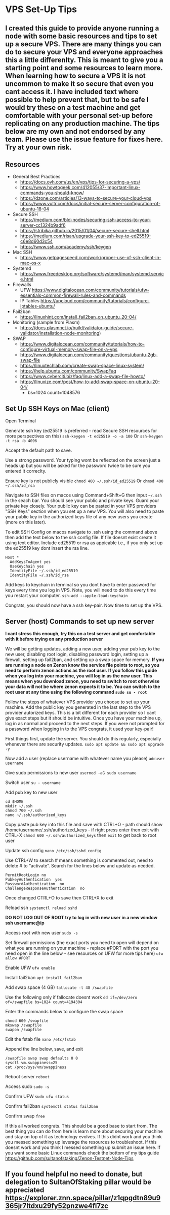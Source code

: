 # VPS Set-Up Tips

## I created this guide to provide anyone running a node with some basic resources and tips to set up a secure VPS. There are many things you can do to secure your VPS and everyone approaches this a little differenlty. This is meant to give you a starting point and some resources to learn more. When learning how to secure a VPS it is not uncommon to make it so secure that even you cant access it. I have included text where possible to help prevent that, but to be safe I would try these on a test machine and get comfortable with your personal set-up before replicating on any production machine. The tips below are my own and not endorsed by any team.  Please use the issue feature for fixes here. **Try at your own risk.**

## Resources
* General Best Practices 
    * https://docs.ovh.com/us/en/vps/tips-for-securing-a-vps/ 
    * https://www.howtogeek.com/412055/37-important-linux-commands-you-should-know/
    * https://dzone.com/articles/13-ways-to-secure-your-cloud-vps 
    * https://www.vultr.com/docs/initial-secure-server-configuration-of-ubuntu-18-04
* Secure SSH
    * https://medium.com/bld-nodes/securing-ssh-access-to-your-server-cc1324b9adf6 
    * https://stribika.github.io/2015/01/04/secure-secure-shell.html
    * https://medium.com/risan/upgrade-your-ssh-key-to-ed25519-c6e8d60d3c54 
    * https://www.ssh.com/academy/ssh/keygen 
* Mac SSH 
    * https://www.getpagespeed.com/work/proper-use-of-ssh-client-in-mac-os-x 
* Systemd
    * https://www.freedesktop.org/software/systemd/man/systemd.service.html 
* Firewalls 
    * UFW https://www.digitalocean.com/community/tutorials/ufw-essentials-common-firewall-rules-and-commands 
    * IP Tables https://upcloud.com/community/tutorials/configure-iptables-ubuntu/ 
* Fail2ban 
    * https://linuxhint.com/install_fail2ban_on_ubuntu_20-04/  
* Monitoring (sample from Plasm) 
    * https://docs.plasmnet.io/build/validator-guide/secure-validator/installation-node-monitoring)
* SWAP
    * https://www.digitalocean.com/community/tutorials/how-to-configure-virtual-memory-swap-file-on-a-vps
    * https://www.digitalocean.com/community/questions/ubuntu-2gb-swap-file 
    * https://linuxtechlab.com/create-swap-space-linux-system/
    * https://help.ubuntu.com/community/SwapFaq
    * https://www.cyberciti.biz/faq/linux-add-a-swap-file-howto/
    * https://linuxize.com/post/how-to-add-swap-space-on-ubuntu-20-04/
        * bs=1024 count=1048576

## Set Up SSH Keys on Mac (client)
Open Terminal

Generate ssh key (ed25519 is preferred - read Secure SSH resources for more perspectives on this)
`ssh-keygen -t ed25519 -o -a 100`
Or
`ssh-keygen -t rsa -b 4096`

Accept the default path to save.

Use a strong password. Your typing wont be reflected on the screen just a heads up but you will be asked for the password twice to be sure you entered it correclty.

Ensure key is not publicly visible
`chmod 400 ~/.ssh/id_ed25519`
Or 
`chmod 400 ~/.ssh/id_rsa`

Navigate to SSH files on macos using Command+Shift+G then input `~/.ssh` in the seach bar. You should see your public and private keys. Guard your private key closely. Your public key can be pasted in your VPS providers "SSH Keys" section when you set up a new VPS. You will also need to paste your public key in the authorized keys file of any new users you create (more on this later).

To edit SSH Config on macos navigate to .ssh using the command above then add the text below to the ssh config file. If file doesnt exist create it using text editor. Include ed25519 or rsa as appicable i.e., if you only set up the ed25519 key dont insert the rsa line.
```
Host *
  AddKeysToAgent yes
  UseKeychain yes
  IdentityFile ~/.ssh/id_ed25519
  IdentityFile ~/.ssh/id_rsa
```

Add keys to keychain in terminal so you dont have to enter password for keys every time you log in VPS. Note, you will need to do this every time you restart your computer.
`ssh-add --apple-load-keychain`

Congrats, you should now have a ssh key-pair. Now time to set up the VPS.

## Server (host) Commands to set up new server
**I cant stress this enough, try this on a test server and get comfortable with it before trying on any production server**

We will be getting updates, adding a new user, adding your pub key to the new user, disabling root login, disabling password login, setting up a firewall, setting up fail2ban, and setting up a swap space for memory. **If you are running a node on Zenon know the service file points to root, so you need to perform zenon actions as the root user. If you follow this guide when you log into your machine, you will log in as the new user. This means when you download zenon, you need to switch to root otherwise your data will not be where zenon expects it to be. You can switch to the root user at any time using the following command `sudo su - root`** 

Follow the steps of whatever VPS provider you choose to set up your machine. Add the public key you generated in the last step to the VPS provider autorized keys. This is a bit different for each provider so I cant give exact steps but it should be intuitive. Once you have your machine up, log in as normal and proceed to the next steps. If you were not prompted for a password when logging in to the VPS congrats, it used your key-pair!

First things first, update the server. You should do this regularly, especially whenever there are security updates.
`sudo apt update && sudo apt upgrade -y`

Now add a user (replace username with whatever name you please)
`adduser username`

Give sudo permissions to new user
`usermod -aG sudo username`

Switch user
`su - username`

Add pub key to new user
```
cd $HOME
mkdir ~/.ssh
chmod 700 ~/.ssh
nano ~/.ssh/authorized_keys
```

Copy paste pub key into this file and save with CTRL+O - path should show /home/username/.ssh/authorized_keys - if right press enter then exit with CTRL+X
`chmod 600 ~/.ssh/authorized_keys` then `exit` to get back to root user

Update ssh config
`nano /etc/ssh/sshd_config`

Use CTRL+W to search # means something is commented out, need to delete # to “activate”. Search for the lines below and update as needed.
```
PermitRootLogin no
PubkeyAuthentication  yes
PasswordAuthentication  no
ChallengeResponseAuthentication  no
```

Once changed CTRL+O to save then CTRL+X to exit

Reload ssh 
`systemctl reload sshd`

**DO NOT LOG OUT OF ROOT try to log in with new user in a new window ssh username@ip**

Access root with new user
`sudo -s`

Set firewall permissions (the exact ports you need to open will depend on what you are running on your machine - replace #PORT with the port you need open in the line below - see resources on UFW for more tips here)
`ufw allow #PORT`

Enable UFW
`ufw enable`

Install fail2ban
`apt install fail2ban`

Add swap space (4 GB)
`fallocate -l 4G /swapfile`

Use the following only if fallocate doesnt work `dd if=/dev/zero of=/swapfile bs=1024 count=4194304`

Enter the commands below to configure the swap space
```
chmod 600 /swapfile
mkswap /swapfile
swapon /swapfile
```

Edit the fstab file `nano /etc/fstab`

Append the line below, save, and exit
```
/swapfile swap swap defaults 0 0
sysctl vm.swappiness=25
cat /proc/sys/vm/swappiness
```

Reboot server
`reboot`

Access sudo
`sudo -s`

Confirm UFW
`sudo ufw status`

Confirm fail2ban
`systemctl status fail2ban`

Confirm swap
`free`

If this all worked congrats. This should be a good base to start from. The best thing you can do from here is learn more about securing your machine and stay on top of it as technology evolves. If this didnt work and you think you messed something up leverage the resources to troubleshoot. If this doesnt work and you think I messed something up submit an issue here. If you want some basic Linux commands check the bottom of my tips guide https://github.com/sultanofstaking/Zenon-Testnet-Node-Tips

## If you found helpful no need to donate, but delegation to SultanOfStaking pillar would be appreciated https://explorer.znn.space/pillar/z1qpgdtn89u9365jr7ltdxu29fy52pnzwe4fl7zc
